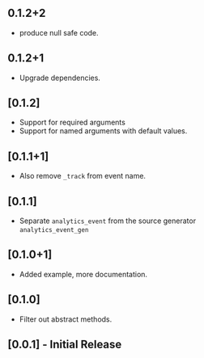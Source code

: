## 0.1.2+2

* produce null safe code.

## 0.1.2+1

* Upgrade dependencies.

## [0.1.2]

* Support for required arguments
* Support for named arguments with default values.

## [0.1.1+1]

* Also remove `_track` from event name.

## [0.1.1]

* Separate `analytics_event` from the source generator `analytics_event_gen`

## [0.1.0+1]

* Added example, more documentation.

## [0.1.0]

* Filter out abstract methods.

## [0.0.1] - Initial Release

